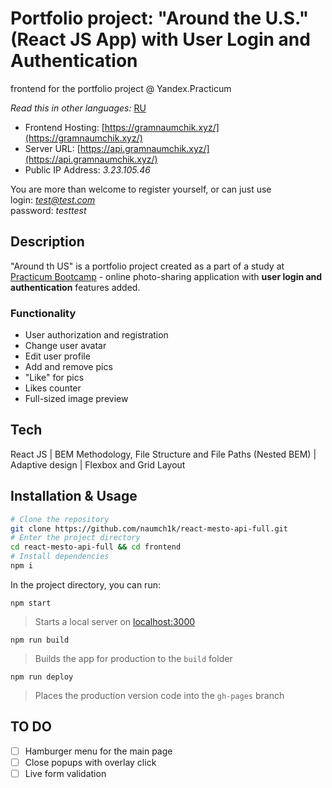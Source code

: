 # Portfolio project: "Around the U.S." (React JS App) with User Login and Authentication

frontend for the portfolio project @ Yandex.Practicum

*Read this in other languages:* [RU](https://github.com/naumch1k/react-mesto-api-full/blob/main/frontend/README.RU.md) 

* Frontend Hosting: [https://gramnaumchik.xyz/](https://gramnaumchik.xyz/)
* Server URL: [https://api.gramnaumchik.xyz/](https://api.gramnaumchik.xyz/)
* Public IP Address: *3.23.105.46*

You are more than welcome to register yourself, or can just use   
login: *test@test.com*  
password: *testtest*

## Description
"Around th US" is a portfolio project created as a part of a study at [Practicum Bootcamp](https://practicum.com/software-engineer/ "Software Engineering Program") - online photo-sharing application with __user login and authentication__ features added.

### Functionality
* User authorization and registration
* Change user avatar
* Edit user profile
* Add and remove pics
* "Like" for pics
* Likes counter
* Full-sized image preview

## Tech
React JS | BEM Methodology, File Structure and File Paths (Nested BEM) | Adaptive design | Flexbox and Grid Layout

## Installation & Usage

```bash
# Clone the repository
git clone https://github.com/naumch1k/react-mesto-api-full.git
# Enter the project directory
cd react-mesto-api-full && cd frontend
# Install dependencies
npm i
```
In the project directory, you can run:

`npm start`

> Starts a local server on [localhost:3000](http://localhost:3000)

`npm run build`

> Builds the app for production to the `build` folder

`npm run deploy`

> Places the production version code into the `gh-pages` branch

## TO DO
- [ ] Hamburger menu for the main page
- [ ] Close popups with overlay click
- [ ] Live form validation

